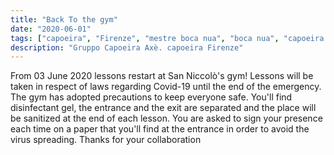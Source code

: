 ```yaml
---
title: "Back To the gym"
date: "2020-06-01"
tags: ["capoeira", "Firenze", "mestre boca nua", "boca nua", "capoeira axè"]
description: "Gruppo Capoeira Axè. capoeira Firenze"
---
```


From 03 June 2020 lessons restart at San Niccolò's gym!
Lessons will be taken in respect of laws regarding Covid-19 until the end of the emergency.
The gym has adopted precautions to keep everyone safe.
You'll find disinfectant gel, the entrance and the exit are separated and the place will be
sanitized at the end of each lesson.
You are asked to sign your presence each time on a paper that you'll find at the entrance
in order to avoid the virus spreading.
Thanks for your collaboration
